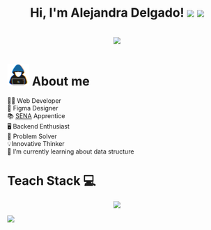 <h1 align="center" style="border-bottom: none;">Hi, I'm Alejandra Delgado! 
  <img src="https://media.giphy.com/media/hvRJCLFzcasrR4ia7z/giphy.gif" width="35">
  <img src="https://user-images.githubusercontent.com/73097560/115834477-dbab4500-a447-11eb-908a-139a6edaec5c.gif">


<p align="center">
  <a href="https://github.com/DenverCoder1/readme-typing-svg"><img src="https://readme-typing-svg.herokuapp.com?font=Time+New+Roman&color=cyan&size=25&center=true&vCenter=true&width=700&height=100&lines=Back-End+Developer..&hearts;++;Front-End+Developer,;Active+Learner,;Love+to+learn+new+stuffs..<3"></a>
</p>

# <picture><img src = "https://github.com/0xAbdulKhalid/0xAbdulKhalid/raw/main/assets/mdImages/about_me.gif" width = 50px></picture> **About me**<br>

👩‍💻 Web Developer<br/>
🎨 Figma Designer<br>
📚 [SENA](https://zajuna.sena.edu.co/) Apprentice <br>
🖥️ Backend Enthusiast<br>
🧩 Problem Solver<br>
💡Innovative Thinker <br>
🌱 I’m currently learning  about data structure <br>


# Teach Stack 💻
<p align="center">
  <a href="https://skillicons.dev">
    <img src="https://skillicons.dev/icons?i=git,php,js,css,html,mysql,java" />
  </a>
</p>

<img src="https://user-images.githubusercontent.com/73097560/115834477-dbab4500-a447-11eb-908a-139a6edaec5c.gif">
